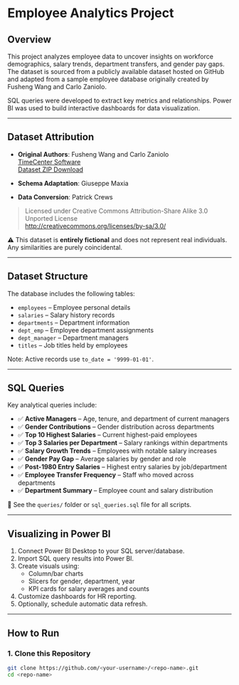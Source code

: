 # Employee Analytics Project

## Overview

This project analyzes employee data to uncover insights on workforce demographics, salary trends, department transfers, and gender pay gaps. The dataset is sourced from a publicly available dataset hosted on GitHub and adapted from a sample employee database originally created by Fusheng Wang and Carlo Zaniolo.

SQL queries were developed to extract key metrics and relationships. Power BI was used to build interactive dashboards for data visualization.

---

## Dataset Attribution

- **Original Authors**: Fusheng Wang and Carlo Zaniolo  
  [TimeCenter Software](http://www.cs.aau.dk/TimeCenter/software.htm)  
  [Dataset ZIP Download](http://www.cs.aau.dk/TimeCenter/Data/employeeTemporalDataSet.zip)

- **Schema Adaptation**: Giuseppe Maxia  
- **Data Conversion**: Patrick Crews

> Licensed under Creative Commons Attribution-Share Alike 3.0 Unported License  
> http://creativecommons.org/licenses/by-sa/3.0/

⚠️ This dataset is **entirely fictional** and does not represent real individuals. Any similarities are purely coincidental.

---

## Dataset Structure

The database includes the following tables:

- `employees` – Employee personal details  
- `salaries` – Salary history records  
- `departments` – Department information  
- `dept_emp` – Employee department assignments  
- `dept_manager` – Department managers  
- `titles` – Job titles held by employees

Note: Active records use `to_date = '9999-01-01'`.

---

## SQL Queries

Key analytical queries include:

- ✅ **Active Managers** – Age, tenure, and department of current managers  
- ✅ **Gender Contributions** – Gender distribution across departments  
- ✅ **Top 10 Highest Salaries** – Current highest-paid employees  
- ✅ **Top 3 Salaries per Department** – Salary rankings within departments  
- ✅ **Salary Growth Trends** – Employees with notable salary increases  
- ✅ **Gender Pay Gap** – Average salaries by gender and role  
- ✅ **Post-1980 Entry Salaries** – Highest entry salaries by job/department  
- ✅ **Employee Transfer Frequency** – Staff who moved across departments  
- ✅ **Department Summary** – Employee count and salary distribution

📂 See the `queries/` folder or `sql_queries.sql` file for all scripts.

---

## Visualizing in Power BI

1. Connect Power BI Desktop to your SQL server/database.
2. Import SQL query results into Power BI.
3. Create visuals using:
   - Column/bar charts
   - Slicers for gender, department, year
   - KPI cards for salary averages and counts
4. Customize dashboards for HR reporting.
5. Optionally, schedule automatic data refresh.

---

## How to Run

### 1. Clone this Repository

```bash
git clone https://github.com/<your-username>/<repo-name>.git
cd <repo-name>
